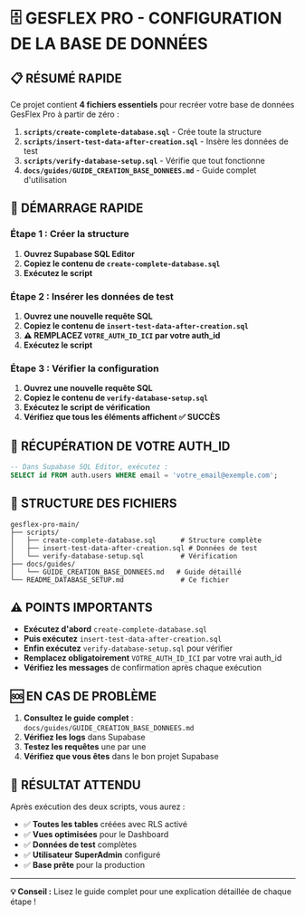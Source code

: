 # 🗄️ GESFLEX PRO - CONFIGURATION DE LA BASE DE DONNÉES

## 📋 RÉSUMÉ RAPIDE

Ce projet contient **4 fichiers essentiels** pour recréer votre base de données GesFlex Pro à partir de zéro :

1. **`scripts/create-complete-database.sql`** - Crée toute la structure
2. **`scripts/insert-test-data-after-creation.sql`** - Insère les données de test
3. **`scripts/verify-database-setup.sql`** - Vérifie que tout fonctionne
4. **`docs/guides/GUIDE_CREATION_BASE_DONNEES.md`** - Guide complet d'utilisation

## 🚀 DÉMARRAGE RAPIDE

### Étape 1 : Créer la structure
1. **Ouvrez Supabase SQL Editor**
2. **Copiez le contenu de `create-complete-database.sql`**
3. **Exécutez le script**

### Étape 2 : Insérer les données de test
1. **Ouvrez une nouvelle requête SQL**
2. **Copiez le contenu de `insert-test-data-after-creation.sql`**
3. **⚠️ REMPLACEZ `VOTRE_AUTH_ID_ICI` par votre auth_id**
4. **Exécutez le script**

### Étape 3 : Vérifier la configuration
1. **Ouvrez une nouvelle requête SQL**
2. **Copiez le contenu de `verify-database-setup.sql`**
3. **Exécutez le script de vérification**
4. **Vérifiez que tous les éléments affichent ✅ SUCCÈS**

## 🔑 RÉCUPÉRATION DE VOTRE AUTH_ID

```sql
-- Dans Supabase SQL Editor, exécutez :
SELECT id FROM auth.users WHERE email = 'votre_email@exemple.com';
```

## 📁 STRUCTURE DES FICHIERS

```
gesflex-pro-main/
├── scripts/
│   ├── create-complete-database.sql      # Structure complète
│   ├── insert-test-data-after-creation.sql # Données de test
│   └── verify-database-setup.sql         # Vérification
├── docs/guides/
│   └── GUIDE_CREATION_BASE_DONNEES.md   # Guide détaillé
└── README_DATABASE_SETUP.md              # Ce fichier
```

## ⚠️ POINTS IMPORTANTS

- **Exécutez d'abord** `create-complete-database.sql`
- **Puis exécutez** `insert-test-data-after-creation.sql`
- **Enfin exécutez** `verify-database-setup.sql` pour vérifier
- **Remplacez obligatoirement** `VOTRE_AUTH_ID_ICI` par votre vrai auth_id
- **Vérifiez les messages** de confirmation après chaque exécution

## 🆘 EN CAS DE PROBLÈME

1. **Consultez le guide complet** : `docs/guides/GUIDE_CREATION_BASE_DONNEES.md`
2. **Vérifiez les logs** dans Supabase
3. **Testez les requêtes** une par une
4. **Vérifiez que vous êtes** dans le bon projet Supabase

## 🎯 RÉSULTAT ATTENDU

Après exécution des deux scripts, vous aurez :
- ✅ **Toutes les tables** créées avec RLS activé
- ✅ **Vues optimisées** pour le Dashboard
- ✅ **Données de test** complètes
- ✅ **Utilisateur SuperAdmin** configuré
- ✅ **Base prête** pour la production

---

**💡 Conseil :** Lisez le guide complet pour une explication détaillée de chaque étape !
